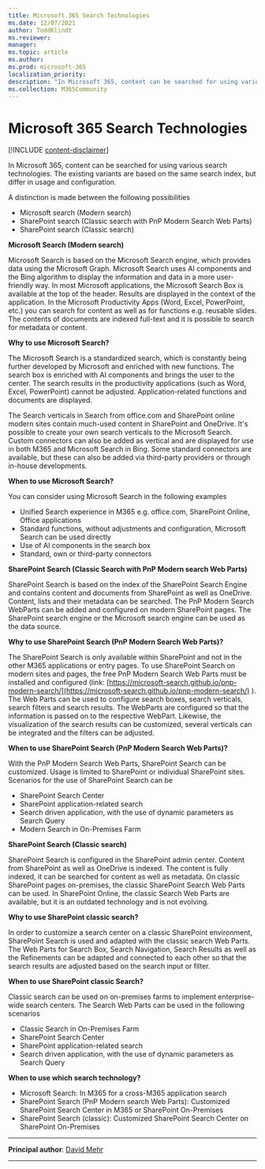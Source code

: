 ```yaml
---
title: Microsoft 365 Search Technologies
ms.date: 12/07/2021
author: ToddKlindt
ms.reviewer: 
manager: 
ms.topic: article
ms.author: 
ms.prod: microsoft-365
localization_priority: 
description: "In Microsoft 365, content can be searched for using various search technologies. The existing variants are based on the same search index, but differ in usage and configuration."
ms.collection: M365Community
---
```


# Microsoft 365 Search Technologies

[!INCLUDE [content-disclaimer](includes/content-disclaimer.md)]

In Microsoft 365, content can be searched for using various search technologies. The existing variants are based on the same search index, but differ in usage and configuration.

A distinction is made between the following possibilities

- Microsoft search (Modern search)
- SharePoint search (Classic search with PnP Modern Search Web Parts)
- SharePoint search (Classic search)

**Microsoft Search (Modern search)**

Microsoft Search is based on the Microsoft Search engine, which provides data using the Microsoft Graph. Microsoft Search uses AI components and the Bing algorithm to display the information and data in a more user-friendly way. In most Microsoft applications, the Microsoft Search Box is available at the top of the header. Results are displayed in the context of the application. In the Microsoft Productivity Apps (Word, Excel, PowerPoint, etc.) you can search for content as well as for functions e.g. reusable slides. The contents of documents are indexed full-text and it is possible to search for metadata or content.

**Why to use Microsoft Search?**

The Microsoft Search is a standardized search, which is constantly being further developed by Microsoft and enriched with new functions. The search box is enriched with AI components and brings the user to the center. The search results in the productivity applications (such as Word, Excel, PowerPoint) cannot be adjusted. Application-related functions and documents are displayed.

The Search verticals in Search from office.com and SharePoint online modern sites contain much-used content in SharePoint and OneDrive. It&#39;s possible to create your own search verticals to the Microsoft Search. Custom connectors can also be added as vertical and are displayed for use in both M365 and Microsoft Search in Bing. Some standard connectors are available, but these can also be added via third-party providers or through in-house developments.

**When to use Microsoft Search?**

You can consider using Microsoft Search in the following examples

- Unified Search experience in M365 e.g. office.com, SharePoint Online, Office applications
- Standard functions, without adjustments and configuration, Microsoft Search can be used directly
- Use of AI components in the search box
- Standard, own or third-party connectors

**SharePoint Search (Classic Search with PnP Modern search Web Parts)**

SharePoint Search is based on the index of the SharePoint Search Engine and contains content and documents from SharePoint as well as OneDrive. Content, lists and their metadata can be searched. The PnP Modern Search WebParts can be added and configured on modern SharePoint pages. The SharePoint search engine or the Microsoft search engine can be used as the data source.

**Why to use SharePoint Search (PnP Modern Search Web Parts)?**

The SharePoint Search is only available within SharePoint and not in the other M365 applications or entry pages. To use SharePoint Search on modern sites and pages, the free PnP Modern Search Web Parts must be installed and configured (link: [https://microsoft-search.github.io/pnp-modern-search/](https://microsoft-search.github.io/pnp-modern-search/) ). The Web Parts can be used to configure search boxes, search verticals, search filters and search results. The WebParts are configured so that the information is passed on to the respective WebPart. Likewise, the visualization of the search results can be customized, several verticals can be integrated and the filters can be adjusted.

**When to use SharePoint Search (PnP Modern Search Web Parts)?**

With the PnP Modern Search Web Parts, SharePoint Search can be customized. Usage is limited to SharePoint or individual SharePoint sites. Scenarios for the use of SharePoint Search can be

- SharePoint Search Center
- SharePoint application-related search
- Search driven application, with the use of dynamic parameters as Search Query
- Modern Search in On-Premises Farm

**SharePoint Search (Classic search)**

SharePoint Search is configured in the SharePoint admin center. Content from SharePoint as well as OneDrive is indexed. The content is fully indexed, it can be searched for content as well as metadata. On classic SharePoint pages on-premises, the classic SharePoint Search Web Parts can be used. In SharePoint Online, the classic Search Web Parts are available, but it is an outdated technology and is not evolving.

**Why to use SharePoint classic search?**

In order to customize a search center on a classic SharePoint environment, SharePoint Search is used and adapted with the classic search Web Parts. The Web Parts for Search Box, Search Navigation, Search Results as well as the Refinements can be adapted and connected to each other so that the search results are adjusted based on the search input or filter.

**When to use SharePoint classic Search?**

Classic search can be used on on-premises farms to implement enterprise-wide search centers. The Search Web Parts can be used in the following scenarios

- Classic Search in On-Premises Farm
- SharePoint Search Center
- SharePoint application-related search
- Search driven application, with the use of dynamic parameters as Search Query

**When to use which search technology?**

- Microsoft Search: In M365 for a cross-M365 application search
- SharePoint Search (PnP Modern search Web Parts): Customized SharePoint Search Center in M365 or SharePoint On-Premises
- SharePoint Search (classic): Customized SharePoint Search Center on SharePoint On-Premises


---

**Principal author**: [David Mehr](https://www.linkedin.com/in/david-mehr-055b46181/)

---
